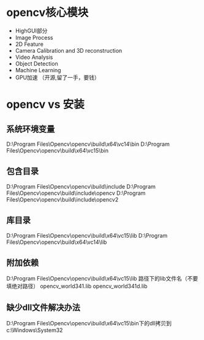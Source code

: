 # opencv核心模块
* HighGUI部分
* Image Process
* 2D Feature
* Camera Calibration and 3D reconstruction
* Video Analysis
* Object Detection
* Machine Learning
* GPU加速 （开源,留了一手，要钱）


#  opencv vs 安装

## 系统环境变量
  D:\Program Files\Opencv\opencv\build\x64\vc14\bin
  D:\Program Files\Opencv\opencv\build\x64\vc15\bin

## 包含目录
  D:\Program Files\Opencv\opencv\build\include
  D:\Program Files\Opencv\opencv\build\include\opencv
  D:\Program Files\Opencv\opencv\build\include\opencv2

## 库目录
  D:\Program Files\Opencv\opencv\build\x64\vc15\lib
  D:\Program Files\Opencv\opencv\build\x64\vc14\lib

## 附加依赖
  D:\Program Files\Opencv\opencv\build\x64\vc15\lib 路径下的lib文件名（不要填绝对路径）
  opencv_world341.lib
  opencv_world341d.lib

## 缺少dll文件解决办法
  D:\Program Files\Opencv\opencv\build\x64\vc15\bin下的dll拷贝到
  c:\Windows\System32





